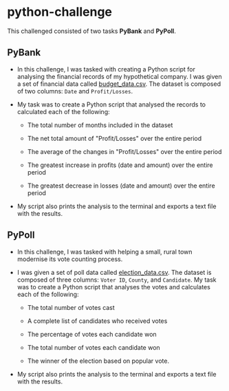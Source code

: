 # python-challenge

This challenged consisted of two tasks **PyBank** and **PyPoll**.

## PyBank

* In this challenge, I was tasked with creating a Python script for analysing the financial records of my hypothetical company. I was given a set of financial data called [budget_data.csv](https://github.com/James-Akerman/python-challenge/blob/main/PyBank/Resources/budget_data.csv). The dataset is composed of two columns: `Date` and `Profit/Losses`.

* My task was to create a Python script that analysed the records to calculated each of the following:

  * The total number of months included in the dataset

  * The net total amount of "Profit/Losses" over the entire period

  * The average of the changes in "Profit/Losses" over the entire period

  * The greatest increase in profits (date and amount) over the entire period

  * The greatest decrease in losses (date and amount) over the entire period
  
* My script also prints the analysis to the terminal and exports a text file with the results.

## PyPoll

* In this challenge, I was tasked with helping a small, rural town modernise its vote counting process.

* I was given a set of poll data called [election_data.csv](https://github.com/James-Akerman/python-challenge/blob/main/PyPoll/Resources/election_data.csv). The dataset is composed of three columns: `Voter ID`, `County`, and `Candidate`. My task was to create a Python script that analyses the votes and calculates each of the following:

  * The total number of votes cast

  * A complete list of candidates who received votes

  * The percentage of votes each candidate won

  * The total number of votes each candidate won

  * The winner of the election based on popular vote.

* My script also prints the analysis to the terminal and exports a text file with the results.



